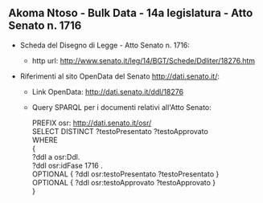 ## Akoma Ntoso - Bulk Data - 14a legislatura - Atto Senato n. 1716 ##

* Scheda del Disegno di Legge - Atto Senato n. 1716:
	* http url: http://www.senato.it/leg/14/BGT/Schede/Ddliter/18276.htm

* Riferimenti al sito OpenData del Senato http://dati.senato.it/:
	* Link OpenData: http://dati.senato.it/ddl/18276
	* Query SPARQL per i documenti relativi all'Atto Senato:

        PREFIX osr: <http://dati.senato.it/osr/>  
		SELECT DISTINCT ?testoPresentato ?testoApprovato  
		WHERE  
		{  
		    ?ddl a osr:Ddl.  
		    ?ddl osr:idFase 1716 .  
		    OPTIONAL { ?ddl osr:testoPresentato ?testoPresentato }  
		    OPTIONAL { ?ddl osr:testoApprovato ?testoApprovato }  
		}
		